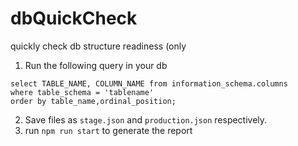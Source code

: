 # dbQuickCheck
quickly check db structure readiness (only 

1. Run the following query in your db
```
select TABLE_NAME, COLUMN_NAME from information_schema.columns
where table_schema = 'tablename'
order by table_name,ordinal_position;
```
2. Save files as `stage.json` and `production.json` respectively.
3. run `npm run start` to generate the report
